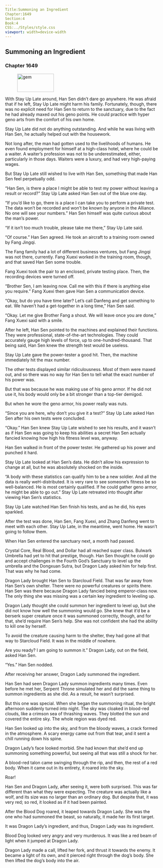 ```yaml
---
Title:Summoning an Ingredient 
Chapter:1649 
Section:4 
Book:4 
CSS:../Styles/style.css 
viewport: width=device-width
---
```

  
## Summoning an Ingredient
### Chapter 1649
  
<figure>
	<img src="../Images/gem.gif" alt="gem" id="gem" width="120" height="60" />
</figure>
  

  
With Stay Up Late around, Han Sen didn’t dare go anywhere. He was afraid that if he left, Stay Up Late might harm his family. Fortunately, though, there was no explicit need for Han Sen to return to the sanctuary, due to the fact he had already maxed out his geno points. He could practice with hyper geno arts from the comfort of his own home.

Stay Up Late did not do anything outstanding. And while he was living with Han Sen, he actually helped out with the housework.

Not long after, the man had gotten used to the livelihoods of humans. He even found employment for himself at a high-class hotel, where he could be a waiter. A waiter’s profession was not to be underestimated, either, particularly in those days. Waiters were a luxury, and had very high-paying wages.

But Stay Up Late still wished to live with Han Sen, something that made Han Sen feel perpetually odd.

“Han Sen, is there a place I might be able to test my power without leaving a result or record?” Stay Up Late asked Han Sen out of the blue one day.

“If you’d like to go, there is a place I can take you to perform a private test. The data won’t be recorded and won’t be known by anyone in the Alliance. No one will see your numbers.” Han Sen himself was quite curious about the man’s power.

“If it isn’t too much trouble, please take me there,” Stay Up Late said.

“Of course.” Han Sen agreed. He took an aircraft to a training room owned by Fang Jingqi.

The Fang family had a lot of different business ventures, but Fang Jingqi was not there, currently. Fang Xuexi worked in the training room, though, and that saved Han Sen some trouble.

Fang Xuexi took the pair to an enclosed, private testing place. Then, the recording devices were turned off.

“Brother Sen, I am leaving now. Call me with this if there is anything else you require.” Fang Xuexi then gave Han Sen a communication device.

“Okay, but do you have time later? Let’s call Danfeng and get something to eat. We haven’t had a get-together in a long time,” Han Sen said.

“Okay. Let me give Brother Fang a shout. We will leave once you are done,” Fang Xuexi said with a smile.

After he left, Han Sen pointed to the machines and explained their functions. They were professional, state-of-the-art technologies. They could accurately gauge high levels of force, up to one-hundred-thousand. That being said, Han Sen knew the strength test would be useless.

Stay Up Late gave the power-tester a good hit. Then, the machine immediately hit the max number.

The other tests displayed similar ridiculousness. Most of them were maxed out, and so there was no way for Han Sen to tell what the exact number of his power was.

But that was because he was making use of his geno armor. If he did not use it, his body would only be a bit stronger than a top-tier demigod.

But when he wore the geno armor, his power really was nuts.

“Since you are here, why don’t you give it a test?” Stay Up Late asked Han Sen after his own tests were concluded.

“Okay.” Han Sen knew Stay Up Late wished to see his results, and it wasn’t as if Han Sen was going to keep his abilities a secret Han Sen actually fancied knowing how high his fitness level was, anyway.

Han Sen walked in front of the power tester. He gathered up his power and punched it hard.

Stay Up Late looked at Han Sen’s data. He didn’t allow his expression to change at all, but he was absolutely shocked on the inside.

“A body with these statistics can qualify him to be a new soldier. And all the data is really weH-distributed. It is very rare to see someone’s fitness be so well-balanced. He is most certainly qualified. If he could gather geno armor, he might be able to go out.” Stay Up Late retreated into thought after viewing Han Sen’s statistics.

Stay Up Late watched Han Sen finish his tests, and as he did, his eyes sparkled.

After the test was done, Han Sen, Fang Xuexi, and Zhang Danfeng went to meet with each other. Stay Up Late, in the meantime, went home. He wasn’t going to follow them.

When Han Sen entered the sanctuary next, a month had passed.

Crystal Core, Real Blood, and Dollar had all reached super class. Bulwark Umbrella had yet to hit that prestige, though. Han Sen thought he could go and accept challenges in the Fourth God’s Sanctuary to level up the umbrella and the Dongxuan Sutra, but Dragon Lady asked him for help first. That was why he had come.

Dragon Lady brought Han Sen to Starcloud Field. That was far away from Han Sen’s own shelter. There were no powerful creatures or spirits there. Han Sen was there because Dragon Lady fancied being emperor-class now. The only thing she was missing was a certain key ingredient to leveling up.

Dragon Lady thought she could summon her ingredient to level up, but she did not know how well the summoning would go. She knew that it’d be a berserk super creature once it was summoned correctly, though, and for that, she’d require Han Sen’s help. She was not confident she had the ability to kill one by herself.

To avoid the creature causing harm to the shelter, they had gone all that way to Starcloud Field. It was in the middle of nowhere.

Are you ready? I am going to summon it.” Dragon Lady, out on the field, asked Han Sen.

“Yes.” Han Sen nodded.

After receiving her answer, Dragon Lady summoned the ingredient.

Han Sen had seen Dragon Lady summon ingredients many times. Even before he met her, Serpent Throne simulated her and did the same thing to summon ingredients as she did. As a result, he wasn’t surprised.

But this one was special. When she began the summoning ritual, the bright afternoon suddenly turned into night. The sky was cloaked in blood-red clouds, like a crimson sea of thrashing waves. They blotted the sun and covered the entire sky. The whole region was dyed red.

Han Sen looked up into the sky, and from the bloody waves, a crack formed in the atmosphere. A scary energy came out from that tear, and it sent a chill running down his spine.

Dragon Lady’s face looked morbid. She had known that she’d end up summoning something powerful, but seeing all that was still a shock for her.

A blood-red talon came swinging through the rip, and then, the rest of a red body. When it came out in its entirety, it roared into the sky.

Roar!

Han Sen and Dragon Lady, after seeing it, were both surprised. This was far different than what they were expecting. The creature was actually like a wolf, and its size was no larger than an ordinary dog. But despite that, it was very red; so red, it looked as if it had been painted.

After the Blood Dog roared, it leaped towards Dragon Lady. She was the one who had summoned the beast, so naturally, it made her its first target.

It was Dragon Lady’s ingredient, and thus, Dragon Lady was its ingredient.

Blood Dog looked very angry and very murderous. It was like a red beam of light when it jumped at Dragon Lady.

Dragon Lady made a call, lifted her fork, and thrust it towards the enemy. It became a light of its own, and it pierced right through the dog’s body. She then lifted the dog’s body into the air.